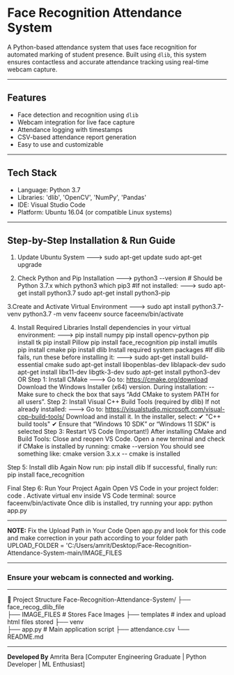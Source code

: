 # Face Recognition Attendance System
A Python-based attendance system that uses face recognition for automated marking of student presence. Built using `dlib`, this system ensures contactless and accurate attendance tracking using real-time webcam capture.

---

## Features
-  Face detection and recognition using `dlib`
-  Webcam integration for live face capture
-  Attendance logging with timestamps
-  CSV-based attendance report generation
-  Easy to use and customizable

---

## Tech Stack
- Language: Python 3.7
- Libraries: 'dlib', 'OpenCV', 'NumPy', 'Pandas'
- IDE: Visual Studio Code
- Platform: Ubuntu 16.04 (or compatible Linux systems)

---

## Step-by-Step Installation & Run Guide
1. Update Ubuntu System
--->
sudo apt-get update
sudo apt-get upgrade

2. Check Python and Pip Installation
--->
python3 --version    # Should be Python 3.7.x
which python3
which pip3
#If not installed:
--->
sudo apt-get install python3.7
sudo apt-get install python3-pip

3.Create and Activate Virtual Environment
--->
sudo apt install python3.7-venv
python3.7 -m venv faceenv
source faceenv/bin/activate

4. Install Required Libraries
Install dependencies in your virtual environment:
--->
pip install numpy
pip install opencv-python
pip install tk
pip install Pillow
pip install face_recognition 
pip install imutils
pip install cmake
pip install dlib
Install required system packages
#If dlib fails, run these before installing it:
--->
sudo apt-get install build-essential cmake
sudo apt-get install libopenblas-dev liblapack-dev 
sudo apt-get install libx11-dev libgtk-3-dev
sudo apt-get install python3-dev
OR 
Step 1: Install CMake
---> Go to: https://cmake.org/download
Download the Windows Installer (x64) version.
During installation:
-- Make sure to check the box that says “Add CMake to system PATH for all users”.
Step 2: Install Visual C++ Build Tools (required by dlib)
If not already installed:
---> Go to: https://visualstudio.microsoft.com/visual-cpp-build-tools/
Download and install it.
In the installer, select:
✔ "C++ build tools"
✔ Ensure that “Windows 10 SDK” or “Windows 11 SDK” is selected
Step 3: Restart VS Code (Important!)
After installing CMake and Build Tools:
Close and reopen VS Code.
Open a new terminal and check if CMake is installed by running:
cmake --version
You should see something like:
cmake version 3.x.x -- cmake is installed

Step 5: Install dlib Again
Now run:
pip install dlib
If successful, finally run:
pip install face_recognition

Final Step 6: Run Your Project Again
Open VS Code in your project folder:
code .
Activate virtual env inside VS Code terminal:
source faceenv/bin/activate
Once dlib is installed, try running your app:
python app.py

----

**NOTE:** 
Fix the Upload Path in Your Code
Open app.py and look for this code and make correction in your path according to your folder path
UPLOAD_FOLDER = 'C:/Users/amrit/Desktop/Face-Recognition-Attendance-System-main/IMAGE_FILES

---

### Ensure your webcam is connected and working.

---

📂 Project Structure
Face-Recognition-Attendance-System/
├── face_recog_dlib_file                
├── IMAGE_FILES             # Stores Face Images
├── templates               # index and upload html files stored
├── venv                    
├── app.py                  # Main application script
├── attendance.csv
└── README.md

---

**Developed By**
Amrita Bera
[Computer Engineering Graduate | Python Developer | ML Enthusiast]

